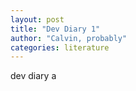```yaml
---
layout: post
title: "Dev Diary 1"
author: "Calvin, probably"
categories: literature
---
```


dev diary a